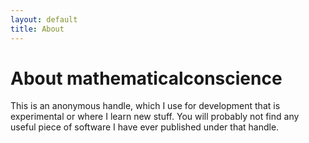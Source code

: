 ```yaml
---
layout: default
title: About
---
```


# About mathematicalconscience

This is an anonymous handle, which I use for development that is experimental or where I learn new stuff.
You will probably not find any useful piece of software I have ever published under that handle.
